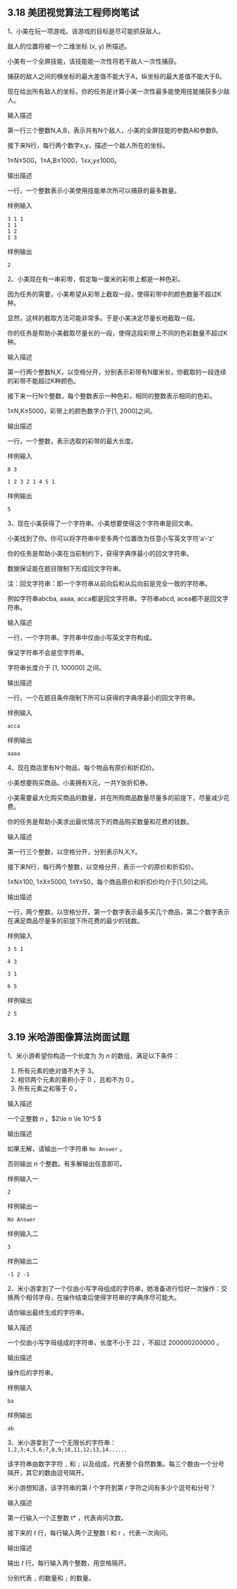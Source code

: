 ## 3.18 美团视觉算法工程师岗笔试

1、小美在玩一项游戏。该游戏的目标是尽可能抓获敌人。

敌人的位置将被一个二维坐标 (x, y) 所描述。

小美有一个全屏技能，该技能能一次性将若干敌人一次性捕获。

捕获的敌人之间的横坐标的最大差值不能大于A，纵坐标的最大差值不能大于B。

现在给出所有敌人的坐标，你的任务是计算小美一次性最多能使用技能捕获多少敌人。

输入描述

第一行三个整数N,A,B，表示共有N个敌人，小美的全屏技能的参数A和参数B。

接下来N行，每行两个数字x,y，描述一个敌人所在的坐标。

1≤N≤500，1≤A,B≤1000，1≤x,y≤1000。

输出描述

一行，一个整数表示小美使用技能单次所可以捕获的最多数量。

样例输入

```
3 1 1 
1 1
1 2
1 3
```

样例输出

```
2
```



2、小美现在有一串彩带，假定每一厘米的彩带上都是一种色彩。

因为任务的需要，小美希望从彩带上截取一段，使得彩带中的颜色数量不超过K种。

显然，这样的截取方法可能非常多。于是小美决定尽量长地截取一段。

你的任务是帮助小美截取尽量长的一段，使得这段彩带上不同的色彩数量不超过K种。

输入描述

第一行两个整数N,K，以空格分开，分别表示彩带有N厘米长，你截取的一段连续的彩带不能超过K种颜色。

接下来一行N个整数，每个整数表示一种色彩，相同的整数表示相同的色彩。

1≤N,K≤5000，彩带上的颜色数字介于[1, 2000]之间。

输出描述

一行，一个整数，表示选取的彩带的最大长度。

样例输入

```
8 3

1 2 3 2 1 4 5 1
```

样例输出

```
5
```



3、现在小美获得了一个字符串。小美想要使得这个字符串是回文串。

小美找到了你。你可以将字符串中至多两个位置改为任意小写英文字符’a’-‘z’

你的任务是帮助小美在当前制约下，获得字典序最小的回文字符串。

数据保证能在题目限制下形成回文字符串。

注：回文字符串：即一个字符串从前向后和从后向前是完全一致的字符串。

例如字符串abcba, aaaa, acca都是回文字符串。字符串abcd, acea都不是回文字符串。

输入描述

一行，一个字符串。字符串中仅由小写英文字符构成。

保证字符串不会是空字符串。

字符串长度介于 [1, 100000] 之间。

输出描述

一行，一个在题目条件限制下所可以获得的字典序最小的回文字符串。

样例输入

```
acca
```



样例输出

```
aaaa
```



4、现在商店里有N个物品，每个物品有原价和折扣价。

小美想要购买商品。小美拥有X元，一共Y张折扣券。

小美需要最大化购买商品的数量，并在所购商品数量尽量多的前提下，尽量减少花费。

你的任务是帮助小美求出最优情况下的商品购买数量和花费的钱数。

输入描述

第一行三个整数，以空格分开，分别表示N,X,Y。

接下来N行，每行两个整数，以空格分开，表示一个的原价和折扣价。

1≤N≤100, 1≤X≤5000, 1≤Y≤50，每个商品原价和折扣价均介于[1,50]之间。

输出描述

一行，两个整数，以空格分开。第一个数字表示最多买几个商品，第二个数字表示在满足商品尽量多的前提下所花费的最少的钱数。

样例输入

```
3 5 1

4 3

3 1

6 5
```

样例输出

```
2 5
```



## 3.19 米哈游图像算法岗面试题

1、米小游希望你构造一个长度为 为 *n* 的数组，满足以下条件：

1. 所有元素的绝对值不大于 3。
2. 相邻两个元素的乘积小于 0 ，且和不为 0 。
3. 所有元素之和等于 0 。

输入描述

一个正整数 *n* 。$2\le n \le 10^5 $

输出描述

如果无解，请输出一个字符串 `No Answer` 。

否则输出 *n* 个整数。有多解输出任意即可。

样例输入一

```
2
```

样例输出一

```
No Answer
```

样例输入二

```
3
```

样例输出二

```
-1 2 -1
```



2、米小游拿到了一个仅由小写字母组成的字符串，她准备进行恰好一次操作：交换两个相邻字母，在操作结束后使得字符串的字典序尽可能大。

请你输出最终生成的字符串。

输入描述

一个仅由小写字母组成的字符串，长度不小于 22 ，不超过 200000200000 。

输出描述

操作后的字符串。

样例输入

```
ba
```

样例输出

```
ab
```



3、米小游拿到了一个无限长的字符串： `1,2,3;4,5,6;7,8,9;10,11,12;13,14......`

该字符串由数字字符 `,` 和 `;` 以及组成，代表整个自然数集。每三个数由一个分号隔开，其它的数由逗号隔开。

米小游想知道，该字符串的第 *l* 个字符到第 *r* 字符之间有多少个逗号和分号？

输入描述

第一行输入一个正整数 t* ，代表询问次数。

接下来的 *t* 行，每行输入两个正整数 l 和 r ，代表一次询问。

输出描述

输出 *t* 行，每行输入两个整数，用空格隔开。

分别代表 `,` 的数量和 `;` 的数量。
